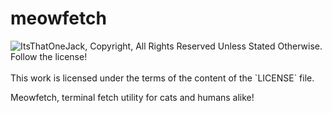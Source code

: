 # meowfetch
<picture>
  <source media="(prefers-color-scheme: dark)" srcset="https://itoj.dev/embed/Wwatermark.png">
  <source media="(prefers-color-scheme: light)" srcset="https://itoj.dev/embed/Bwatermark.png">
  <img alt="ItsThatOneJack, Copyright, All Rights Reserved Unless Stated Otherwise. Follow the license!" src="https://itoj.dev/embed/Bwatermark.png">
</picture>
</br></br>
This work is licensed under the terms of the content of the `LICENSE` file.

Meowfetch, terminal fetch utility for cats and humans alike!
